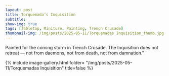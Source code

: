 ```yaml
---
layout: post
title: Torquemada’s Inquisition
subtitle:
show-img: true
tags: [Tabletop, Miniture, Painting, Trench Crusade]
thumbnail-img: /img/posts/2025-05-11/Torquemadas Inquisition_thumb.jpg
---
```


Painted for the coming storm in Trench Crusade. The Inquisition does not retreat — not from daemons, not from death, not from damnation."

{% include image-gallery.html folder= "/img/posts/2025-05-11/Torquemadas Inquisition" title=false %}
